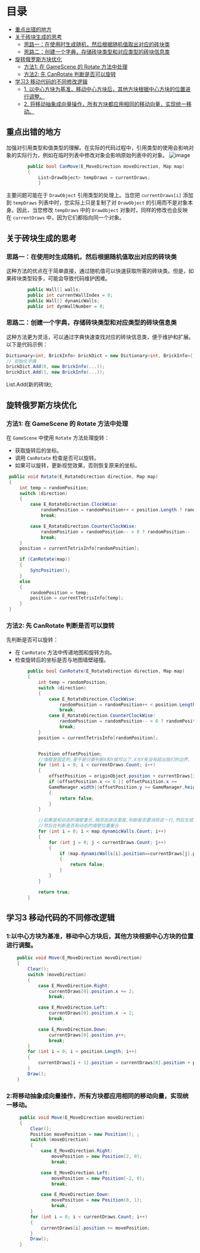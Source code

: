 # 目录
- [重点出错的地方](#重点出错的地方)
- [关于砖块生成的思考](#关于砖块生成的思考)
  - [思路一：在使用时生成随机，然后根据随机值取出对应的砖块类](#思路一在使用时生成随机然后根据随机值取出对应的砖块类)
  - [思路二：创建一个字典，存储砖块类型和对应类型的砖块信息类](#思路二创建一个字典存储砖块类型和对应类型的砖块信息类)
- [旋转俄罗斯方块优化](#旋转俄罗斯方块优化)
  - [方法1: 在 GameScene 的 Rotate 方法中处理](#方法1-在-gamescene-的-rotate-方法中处理)
  - [方法2: 先 CanRotate 判断是否可以旋转](#方法2-先-canrotate-判断是否可以旋转)
- [学习3 移动代码的不同修改逻辑](#学习3-移动代码的不同修改逻辑)
  - [1. 以中心方块为基准，移动中心方块后，其他方块根据中心方块的位置进行调整。](#1以中心方块为基准移动中心方块后其他方块根据中心方块的位置进行调整)
  - [2. 将移动抽象成向量操作，所有方块都应用相同的移动向量，实现统一移动。](#2将移动抽象成向量操作所有方块都应用相同的移动向量实现统一移动)


## 重点出错的地方
加强对引用类型和值类型的理解。在实际的代码过程中，引用类型的使用会影响对象的实际行为，例如在临时列表中修改对象会影响原始列表中的对象。
![image](https://github.com/user-attachments/assets/f8986047-2695-4c92-b780-da10877d970b)

```csharp
        public bool CanMove(E_MoveDirection moveDirection, Map map)
        {
            List<DrawObject> tempDraws = currentDraws;
            }
```
主要问题可能在于 `DrawObject` 引用类型的处理上。当您把 `currentDraws[i]` 添加到 `tempDraws` 列表中时，您实际上只是复制了对 `DrawObject` 的引用而不是对象本身。因此，当您修改 `tempDraws` 中的 `DrawObject` 对象时，同样的修改也会反映在 `currentDraws` 中，因为它们都指向同一个对象。

## 关于砖块生成的思考

### 思路一：在使用时生成随机，然后根据随机值取出对应的砖块类


这种方法的优点在于简单直接，通过随机值可以快速获取所需的砖块类。但是，如果砖块类型较多，可能会导致代码维护困难。

```csharp
		public Wall[] walls;
        public int currentWallIndex = 0;
        public Wall[] dynamicWalls;
        public int dynWallNumber = 0;
```

### 思路二：创建一个字典，存储砖块类型和对应类型的砖块信息类


这种方法更为灵活，可以通过字典快速查找对应的砖块信息类，便于维护和扩展。以下是代码示例：

```csharp
Dictionary<int, BrickInfo> brickDict = new Dictionary<int, BrickInfo>();
// 初始化字典
brickDict.Add(0, new BrickInfo(...));
brickDict.Add(1, new BrickInfo(...));
```
List.Add(新的砖块);
## 旋转俄罗斯方块优化

### 方法1: 在 GameScene 的 Rotate 方法中处理

在 `GameScene` 中使用 `Rotate` 方法处理旋转：

- 获取旋转后的坐标。
- 调用 `CanRotate` 检查是否可以旋转。
- 如果可以旋转，更新视觉效果，否则恢复原来的坐标。

```csharp
 public void Rotate(E_RotateDirection direction, Map map)
 {
     int temp = randomPosition;
     switch (direction)
     {
         case E_RotateDirection.ClockWise:
             randomPosition = randomPosition++ < position.Length ? randomPosition++ : 0;
             break;

         case E_RotateDirection.CounterClockWise:
             randomPosition = randomPosition-- > 0 ? randomPosition-- : position.Length - 1;
             break;
     }
     position = currentTetrisInfo[randomPosition];

     if (CanRotate(map))
     {
         SyncPosition();
     }
     else
     {
         randomPosition = temp;
         position = currentTetrisInfo[temp];
     }
 }
```
### 方法2: 先 CanRotate 判断是否可以旋转

先判断是否可以旋转：

- 在 `CanRotate` 方法中传递地图和旋转方向。
- 检查旋转后的坐标是否与地图墙壁碰撞。

```csharp
        public bool CanRotate(E_RotateDirection direction, Map map)
        {
            int temp = randomPosition;
            switch (direction)
            {
                case E_RotateDirection.ClockWise:
                    randomPosition = randomPosition++ < position.Length ? randomPosition++ : 0;
                    break;
                case E_RotateDirection.CounterClockWise:
                    randomPosition = randomPosition-- > 0 ? randomPosition-- : position.Length - 1;
                    break;
            }
            position = currentTetrisInfo[randomPosition];


            Position offsetPosition;
            //墙壁是固定的,是不是只要判断X和Y就可以了,X与Y有没有超出我们的边界, 
            for (int i = 0; i < currentDraws.Count; i++)
            {
                offsetPosition = originObject.position + currentDraws[i].position;
                if (offsetPosition.x <= 0 || offsetPosition.x >= 
                GameManager.width||offsetPosition.y >= GameManager.height - 3 - 2)
                {
                    return false;
                }
            }

            //如果是和动态的墙壁重合,贼添加进这里面,判断是否要消除这一行,然后生成新的砖块
            //然后在判断是否和动态的墙壁位置重合
            for (int i = 0; i < map.dynamicWalls.Count; i++)
            {
                for (int j = 0; j < currentDraws.Count; j++)
                {
                    if (map.dynamicWalls[i].position==currentDraws[j].position)
                    {
                        return false;
                    }
                }
            }

            return true;
        }
```


## 学习3 移动代码的不同修改逻辑

### 1:**以中心方块为基准**，移动中心方块后，其他方块根据中心方块的位置进行调整。


```csharp
    public void Move(E_MoveDirection moveDirection)
    {
        Clear();
        switch (moveDirection)
        {
            case E_MoveDirection.Right:
                currentDraws[0].position.x += 2;
                break;

            case E_MoveDirection.Left:
                currentDraws[0].position.x -= 2;
                break;

            case E_MoveDirection.Down:
                currentDraws[0].position.y++;
                break;
        }
        for (int i = 0; i < position.Length; i++)
        {
            currentDraws[i + 1].position = currentDraws[0].position + position[i];
        }
        Draw();
    }
```
### 2:**将移动抽象成向量操作**，所有方块都应用相同的移动向量，实现统一移动。

```csharp
     public void Move(E_MoveDirection moveDirection)
     {
         Clear();
         Position movePosition = new Position(); ;
         switch (moveDirection)
         {
             case E_MoveDirection.Right:
                 movePosition = new Position(2, 0);
                 break;

             case E_MoveDirection.Left:
                 movePosition = new Position(-2, 0);
                 break;

             case E_MoveDirection.Down:
                 movePosition = new Position(0, 1);
                 break;
         }
         for (int i = 0; i < currentDraws.Count; i++)
         {
             currentDraws[i].position += movePosition;
         }
         Draw();
     }
```

